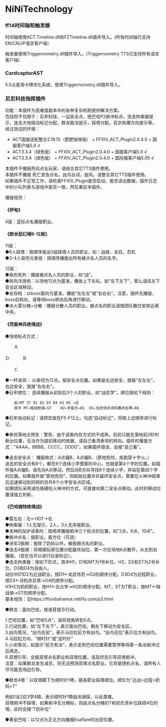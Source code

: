 # NiNiTechnology
  
### ff14时间轴和触发器
  
时间轴使用ACT.Timeline.dll和FZTimeline.dll插件导入。(所有时间轴已支持EN/CN/JP语言客户端）<br>
  
触发器使用Triggernometry.dll插件导入。(Triggernometry TTS已支持所有语言客户端）<br>
  
### CardcaptorAST
5.0占星用卡牌优化系统，使用Triggernometry.dll插件导入。<br>
  
### 尼尼科技指挥插件

功能：本插件为高难度副本中的各种复杂机制提供解决方案。<br>
包括但不仅限于：石牢科技，一运安全点，绝巴哈P2俯冲标点，连击拘束器提示，连击大地摇动标记分配，群龙跑法提示，踩塔分配，百京核爆方向提示等。<br>
经过测试的环境：<br>
* ACT国服适配整合2.19.10（肥肥咖啡版） + FFXIV_ACT_Plugin2.0.4.0 +  国服客户端5.0 √<br>
* ACT3.3.4（绿色版） + FFXIV_ACT_Plugin2.0.4.0 +  国服客户端5.0 √<br>
* ACT3.3.4（绿色版） + FFXIV_ACT_Plugin2.0.4.0 + 国际服客户端5.05 √<br>
 
本插件不播报热风点名玩家，请结合其它TTS插件使用。<br>
本插件不播报 死亡宣告点名，凶鸟台词，旋风。请整合其它TTS插件使用。<br>
如果插件不正常工作，请检查FFXIV_Plugin是否启动，能否读出数据，插件日志中的小队列表与游戏中是否一致，然后重启本插件。<br>
  
播报规则：<br>
#### 《伊甸》

4层：蓝标点名播报职业。<br>
  
#### 《欧米茄幻境9-12层》
  
11层：<br>
●6人踩塔：按顺序报出3组踩塔人员的职业，如：战骑，龙召，忍机<br>
●3-4人易伤光束炮：按顺序播报出所有被点名人员的名字。<br>
  
12层：<br>
●易伤死刑：播报被点名人员的职业，如“战”。<br>
●转向浮游炮：以场地12点为基准，播放上下左右。如“左下左下”，那么请往左下安全区域移动。<br>
●全存档：以boss面向为基准，播放“左左左”或“右右右”。注意，插件先播报，boss后转向，请等待boss转向后再进行移动。<br>
●冰火雷分摊+分散：播报分散人员的职业。被点名的职业请按团队散位安排远离中央。<br>
  
#### 《究极神兵绝境战》
  
●场地标点方式：<br>

　　Ａ<br>
  <br>
Ｄ　　　Ｂ<br>
  <br>
　　Ｃ<br>

●一杆进洞：	以泰坦为12点。报安全点位置。如果是左边安全，就报“左左左”，右边安全，就报“右右右”。<br>
●石牢顺位：	连续播报从前到后3个人的职业。如“战忍学”。顺位按如下规则：<br>
  
		前←MT ST D1 D2 D3 D4 H2 H1 →后
		其中 MT←暗战枪骑→ST    H2←学星白→H1  D1←龙武侍忍诗机舞赤召黑→D4
●石牢自动标记：请把宏放在F5-F12上。勾选“自动标记”，将按上述顺序进行标记。<br>

●泰坦落地点预告：警告，由于读取内存方式的不成熟，目前只能在落地前2秒判断出位置，无法作为提前移动的依据，请自己看清泰坦的转向。插件的播报方式：“AAAA，BBBB，CCCC，DDDD”。如果插件错误，会报“自己看”。<br>
  
●追击安全点：	播报格式：A点偏B，A点偏B，（原地危险，疾跑穿十字火。）<br>
  追击的安全点有8个，都在8个连续小字图案的中心，也就是第4个字的位置。如插件报A点偏B，请先向A点移动，然后向B方向寻找8个连续小字，并站在第四个字的位置。如果插件报“原地危险”，则起始位置并非最终安全点，需要在火神冲结束后迅速移动到同侧的另外8个小字安全点区域。<br>
如果团队采用减伤盾硬吃火神冲的方式，可直接向第二安全点移动。此时的移动位置请独立判断。<br>
  
#### 《巴哈姆特绝境战》
  
●雷左右：左←HDT→右<br>
●拘束器：1人无提示，2人，3人无序报职业。<br>
●龙神的加护读条时：按顺序播报俯冲三个标点的位置。如”2点，6点，10点"。<br>
●俯冲点名：报职业。报方位（可选）<br>
●进军3振翅：报除了奶妈以外，被振翅点名的职业。<br>
●连击4振翅：将根据玩家位置分配最优站位，第一次在场地6点散开，从左到右播报。（现在也可以进行玩家标记）。<br>
●连击拘束器：按如下形式，其中H1，D1和MT为1号补位，H2，D2和ST为2号补位，D3和D4为自由人。<br>
站位中D1D2为近战职业，按D1←龙武侍忍→D2的顺序分配，D3D4为远程职业，按D3←诗机赤召黑→D4的顺序分配。<br>
H1H2为奶妈职业，按H1←白占学→H2的顺序分配。MT，ST为T职业，按MT←暗战骑→ST的顺序分配。<br>
基本规则：见https://ffxivbahamut.netlify.com/p3.html <br>
  
●群龙：面向巴哈，按语音提示行动。<br>
  
1.巴哈位置，如“巴哈5点”，请将视角转到5点。<br>
2.行动位置，如“左下左下”，表示面向巴哈，朝左下移动为安全区。<br>
3.凶鸟情况，“凶鸟在前”，表示马拉松前方有凶鸟。“凶鸟在后”表示后方有凶鸟。<br>
4.马拉松方向，“顺时针”或“逆时针”<br>
5.小龙情况，如提示“前方有龙”，表示走到巴哈位置需要暂停等待第一条龙俯冲过后再走。<br>
6.双塔引导，会报双塔点名职业和双塔位置，请及时去引导双塔俯冲。<br>
注意：如果群龙发生减员，则无法预测双塔点名职业。它将是随机点名，请所有人尽可能去场边引导。<br>
  
●群龙4塔：以双塔脚下为顺时针1塔，报各职业踩塔顺位。顺位为"近战&gt;远程&gt;奶妈&gt;T"<br>
  
例如1龙2召3学4暗，表示顺时针1塔由龙骑踩，以此类推。<br>
双塔俯冲不踩塔，如果俯冲无分摊标，则由点名分摊的T和奶负责补位踩顺4位的塔。此时会报”T奶补位“<br>
  
●黄金巴哈：以12点为正北方向播报Exaflare的出现位置。<br>
  
